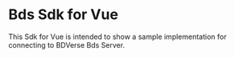 # Bds Sdk for Vue

This Sdk for Vue is intended to show a sample implementation for connecting to BDVerse Bds Server.

